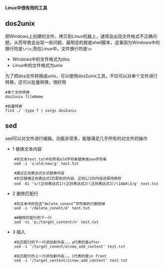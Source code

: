 **Linux中很有用的工具**

## dos2unix
把Windows上创建的文件，拷贝到Linux机器上，通常会出现文件格式不正确问题，从而导致会出现一些问题，最明显的就是shell脚本，这事因为Windows中的换行符是`\r\n`,而在Linux中，文件换行符是`\n`

- Windows中的文件格式为dos  
- Linux中的文件格式为unix

为了把dos文件转换成unix，可以使用dos2unix工具，不仅可以对单个文件进行转换，还可以批量转换，很好用
```
#单个文件转换
dos2unix fileName

#批量转换
find ./ -type f | xargs dos2unix
```

## sed
sed可以对文件进行编辑，功能非常多，能够满足几乎所有的对文件的操作  

- 1 替换文本内容
```
	#将文本test.txt中的所有old字符串替换成new字符串
	sed -i 's:old:new:g' test.txt

	#通过正则表达式方式替换内容
	#仅仅替换正则表达式2匹配到的内容，正则1/2的内容还保持原样
	sed -Ei 's/(正则表达式1)(正则表达式2)(正则表达式3)/\1AAA\3/g' test.txt
```

- 2 删除匹配行
```
	#将文本中的包含“delete_conent”字符串的行删除掉
	sed -i '/delete_conent/d' test.txt

	##删除匹配行的下一行
	sed -ni 'p;/target_content/n' test.txt
```

- 3 插入
```
	#在匹配行的下一行添加新内容，，，a代表的是after
	sed -i '/target_conent/a\new_add_content' test.txt

	#在匹配行的上一行添加新内容，，，i代表的是in front
	sed -i '/target_content/i\new_add_content' test.txt
```